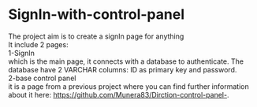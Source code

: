 # SignIn-with-control-panel <br>
The project aim is to create a signIn page for anything<br>
It include 2 pages:<br>
1-SignIn <br>
which is the main page, it connects with a database to authenticate. The database have 2 VARCHAR columns: ID as primary key and password.<br>
2-base control panel <br>
it is a page from a previous project where you can find further information about it here: https://github.com/Munera83/Dirction-control-panel-.

